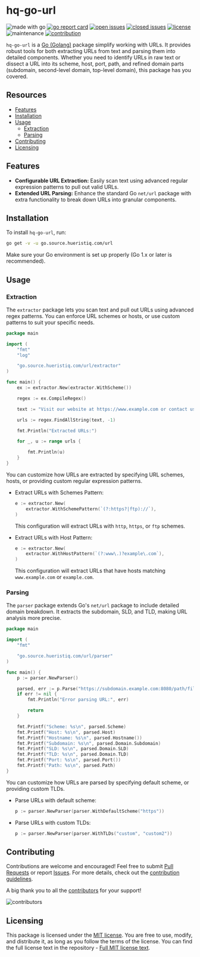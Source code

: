 # hq-go-url

![made with go](https://img.shields.io/badge/made%20with-Go-1E90FF.svg) [![go report card](https://goreportcard.com/badge/github.com/hueristiq/hq-go-url)](https://goreportcard.com/report/github.com/hueristiq/hq-go-url) [![open issues](https://img.shields.io/github/issues-raw/hueristiq/hq-go-url.svg?style=flat&color=1E90FF)](https://github.com/hueristiq/hq-go-url/issues?q=is:issue+is:open) [![closed issues](https://img.shields.io/github/issues-closed-raw/hueristiq/hq-go-url.svg?style=flat&color=1E90FF)](https://github.com/hueristiq/hq-go-url/issues?q=is:issue+is:closed) [![license](https://img.shields.io/badge/license-MIT-gray.svg?color=1E90FF)](https://github.com/hueristiq/hq-go-url/blob/master/LICENSE) ![maintenance](https://img.shields.io/badge/maintained%3F-yes-1E90FF.svg) [![contribution](https://img.shields.io/badge/contributions-welcome-1E90FF.svg)](https://github.com/hueristiq/hq-go-url/blob/master/CONTRIBUTING.md)

`hq-go-url` is a [Go (Golang)](http://golang.org/) package simplify working with URLs. It provides robust tools for both extracting URLs from text and parsing them into detailed components. Whether you need to identify URLs in raw text or dissect a URL into its scheme, host, port, path, and refined domain parts (subdomain, second-level domain, top-level domain), this package has you covered.

## Resources

- [Features](#features)
- [Installation](#installation)
- [Usage](#usage)
	- [Extraction](#extraction)
	- [Parsing](#parsing)
- [Contributing](#contributing)
- [Licensing](#licensing)

## Features

- **Configurable URL Extraction:** Easily scan text using advanced regular expression patterns to pull out valid URLs.
- **Extended URL Parsing:** Enhance the standard Go `net/url` package with extra functionality to break down URLs into granular components.

## Installation

To install `hq-go-url`, run:

```bash
go get -v -u go.source.hueristiq.com/url
```

Make sure your Go environment is set up properly (Go 1.x or later is recommended).

## Usage

### Extraction

The `extractor` package lets you scan text and pull out URLs using advanced regex patterns. You can enforce URL schemes or hosts, or use custom patterns to suit your specific needs.

```go
package main

import (
    "fmt"
    "log"

    "go.source.hueristiq.com/url/extractor"
)

func main() {
    ex := extractor.New(extractor.WithScheme())

    regex := ex.CompileRegex()

    text := "Visit our website at https://www.example.com or contact us at info@example.com."

    urls := regex.FindAllString(text, -1)

    fmt.Println("Extracted URLs:")

    for _, u := range urls {

        fmt.Println(u)
    }
}
```

You can customize how URLs are extracted by specifying URL schemes, hosts, or providing custom regular expression patterns.

- Extract URLs with Schemes Pattern:

	```go
	e := extractor.New(
		extractor.WithSchemePattern(`(?:https?|ftp)://`),
	)
	```

	This configuration will extract URLs with `http`, `https`, or `ftp` schemes.

- Extract URLs with Host Pattern:

	```go
	e := extractor.New(
		extractor.WithHostPattern(`(?:www\.)?example\.com`),
	)

	```

	This configuration will extract URLs that have hosts matching `www.example.com` or `example.com`.

### Parsing

The `parser` package extends Go's `net/url` package to include detailed domain breakdown. It extracts the subdomain, SLD, and TLD, making URL analysis more precise.

```go
package main

import (
	"fmt"

	"go.source.hueristiq.com/url/parser"
)

func main() {
	p := parser.NewParser()

	parsed, err := p.Parse("https://subdomain.example.com:8080/path/file.txt")
	if err != nil {
		fmt.Println("Error parsing URL:", err)

		return
	}

	fmt.Printf("Scheme: %s\n", parsed.Scheme)
	fmt.Printf("Host: %s\n", parsed.Host)
	fmt.Printf("Hostname: %s\n", parsed.Hostname())
	fmt.Printf("Subdomain: %s\n", parsed.Domain.Subdomain)
	fmt.Printf("SLD: %s\n", parsed.Domain.SLD)
	fmt.Printf("TLD: %s\n", parsed.Domain.TLD)
	fmt.Printf("Port: %s\n", parsed.Port())
	fmt.Printf("Path: %s\n", parsed.Path)
}
```

You can customize how URLs are parsed by specifying default scheme, or providing custom TLDs.

- Parse URLs with default scheme:

	```go
	p := parser.NewParser(parser.WithDefaultScheme("https"))
	```

- Parse URLs with custom TLDs:

	```go
	p := parser.NewParser(parser.WithTLDs("custom", "custom2"))
	```

## Contributing

Contributions are welcome and encouraged! Feel free to submit [Pull Requests](https://github.com/hueristiq/hq-go-url/pulls) or report [Issues](https://github.com/hueristiq/hq-go-url/issues). For more details, check out the [contribution guidelines](https://github.com/hueristiq/hq-go-url/blob/master/CONTRIBUTING.md).

A big thank you to all the [contributors](https://github.com/hueristiq/hq-go-url/graphs/contributors) for your support!

![contributors](https://contrib.rocks/image?repo=hueristiq/hq-go-url&max=500)

## Licensing

This package is licensed under the [MIT license](https://opensource.org/license/mit). You are free to use, modify, and distribute it, as long as you follow the terms of the license. You can find the full license text in the repository - [Full MIT license text](https://github.com/hueristiq/hq-go-url/blob/master/LICENSE).